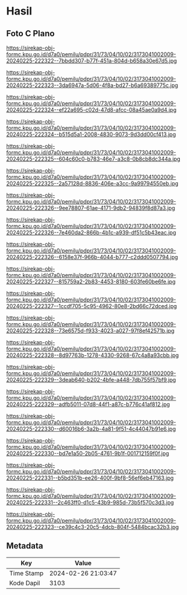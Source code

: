 # Hasil

## Foto C Plano

https://sirekap-obj-formc.kpu.go.id/d7a0/pemilu/pdpr/31/73/04/10/02/3173041002009-20240225-222322--7bbdd307-b77f-451a-804d-b658a30e67d5.jpg

https://sirekap-obj-formc.kpu.go.id/d7a0/pemilu/pdpr/31/73/04/10/02/3173041002009-20240225-222323--3da6947a-5d06-4f8a-bd27-b6a69389775c.jpg

https://sirekap-obj-formc.kpu.go.id/d7a0/pemilu/pdpr/31/73/04/10/02/3173041002009-20240225-222324--ef22a695-c02d-47d8-afcc-08a45ae0a9d4.jpg

https://sirekap-obj-formc.kpu.go.id/d7a0/pemilu/pdpr/31/73/04/10/02/3173041002009-20240225-222324--b515d5a1-2008-4830-9073-9d3dd00cf413.jpg

https://sirekap-obj-formc.kpu.go.id/d7a0/pemilu/pdpr/31/73/04/10/02/3173041002009-20240225-222325--604c60c0-b783-46e7-a3c8-0b8cb8dc344a.jpg

https://sirekap-obj-formc.kpu.go.id/d7a0/pemilu/pdpr/31/73/04/10/02/3173041002009-20240225-222325--2a57128d-8836-406e-a3cc-9a99794550eb.jpg

https://sirekap-obj-formc.kpu.go.id/d7a0/pemilu/pdpr/31/73/04/10/02/3173041002009-20240225-222326--9ee78807-61ae-4171-9db2-94839f8d87a3.jpg

https://sirekap-obj-formc.kpu.go.id/d7a0/pemilu/pdpr/31/73/04/10/02/3173041002009-20240225-222326--7e460da2-866b-4b1c-a939-df51c5b43eac.jpg

https://sirekap-obj-formc.kpu.go.id/d7a0/pemilu/pdpr/31/73/04/10/02/3173041002009-20240225-222326--6158e37f-966b-4044-b777-c2ddd0507794.jpg

https://sirekap-obj-formc.kpu.go.id/d7a0/pemilu/pdpr/31/73/04/10/02/3173041002009-20240225-222327--815759a2-2b83-4453-8180-603fe60be6fe.jpg

https://sirekap-obj-formc.kpu.go.id/d7a0/pemilu/pdpr/31/73/04/10/02/3173041002009-20240225-222327--1ccdf705-5c95-4962-80e8-2bd66c72dced.jpg

https://sirekap-obj-formc.kpu.go.id/d7a0/pemilu/pdpr/31/73/04/10/02/3173041002009-20240225-222328--73e6575d-f933-4023-a027-97f8ef42571b.jpg

https://sirekap-obj-formc.kpu.go.id/d7a0/pemilu/pdpr/31/73/04/10/02/3173041002009-20240225-222328--8d97763b-1278-4330-9268-67c4a8a93cbb.jpg

https://sirekap-obj-formc.kpu.go.id/d7a0/pemilu/pdpr/31/73/04/10/02/3173041002009-20240225-222329--3deab640-b202-4bfe-a448-7db755f57bf9.jpg

https://sirekap-obj-formc.kpu.go.id/d7a0/pemilu/pdpr/31/73/04/10/02/3173041002009-20240225-222329--adfb5011-07d8-44f1-a87c-b776c41af812.jpg

https://sirekap-obj-formc.kpu.go.id/d7a0/pemilu/pdpr/31/73/04/10/02/3173041002009-20240225-222330--d60016b6-3a2b-4a81-9f51-4c44047b91e6.jpg

https://sirekap-obj-formc.kpu.go.id/d7a0/pemilu/pdpr/31/73/04/10/02/3173041002009-20240225-222330--bd7e1a50-2b05-4761-9b1f-001712159f0f.jpg

https://sirekap-obj-formc.kpu.go.id/d7a0/pemilu/pdpr/31/73/04/10/02/3173041002009-20240225-222331--b5bd351b-ee26-400f-9bf8-56ef6eb47163.jpg

https://sirekap-obj-formc.kpu.go.id/d7a0/pemilu/pdpr/31/73/04/10/02/3173041002009-20240225-222331--2c463ff0-d1c5-43b9-985d-73b5f570c3d3.jpg

https://sirekap-obj-formc.kpu.go.id/d7a0/pemilu/pdpr/31/73/04/10/02/3173041002009-20240225-222323--ce39c4c3-20c5-4dcb-804f-5484bcac32b3.jpg


## Metadata

| Key        | Value               |
| ---------- | ------------------- |
| Time Stamp | 2024-02-26 21:03:47 |
| Kode Dapil | 3103                |



